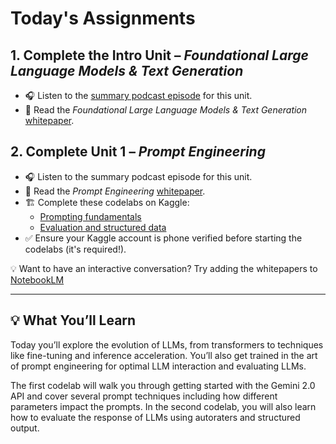# Today's Assignments

## 1. Complete the Intro Unit – *Foundational Large Language Models & Text Generation*
- 🎧 Listen to the [summary podcast episode](https://www.youtube.com/watch?v=Na3O4Pkbp-U&list=PLqFaTIg4myu_yKJpvF8WE2JfaG5kGuvoE&index=2&ab_channel=Kaggle) for this unit.
- 📖 Read the *Foundational Large Language Models & Text Generation* [whitepaper](https://github.com/helloboyn/GenAI-Workout/blob/main/Gen%20AI%20Kaggle/1.%20Google%20Foundational%20LLM%20%26%20Text%20Generation.pdf).

## 2. Complete Unit 1 – *Prompt Engineering*
- 🎧 Listen to the summary podcast episode for this unit.
- 📖 Read the *Prompt Engineering* [whitepaper](https://github.com/helloboyn/GenAI-Workout/blob/main/Gen%20AI%20Kaggle/2.%20Google%20Prompt%20Engineering.pdf).
- 🏗️ Complete these codelabs on Kaggle:
  - [Prompting fundamentals](https://www.kaggle.com/code/markishere/day-1-prompting)
  - [Evaluation and structured data](https://www.kaggle.com/code/markishere/day-1-evaluation-and-structured-output)
- ✅ Ensure your Kaggle account is phone verified before starting the codelabs (it's required!).

💡 Want to have an interactive conversation? Try adding the whitepapers to [NotebookLM](https://notebooklm.google/)

---

## 💡 What You’ll Learn

Today you’ll explore the evolution of LLMs, from transformers to techniques like fine-tuning and inference acceleration. You’ll also get trained in the art of prompt engineering for optimal LLM interaction and evaluating LLMs. 

The first codelab will walk you through getting started with the Gemini 2.0 API and cover several prompt techniques including how different parameters impact the prompts. In the second codelab, you will also learn how to evaluate the response of LLMs using autoraters and structured output.
